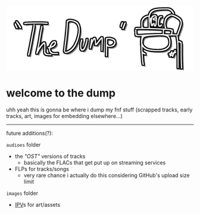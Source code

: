 ![](/images/imbeds/dump_header.PNG)

# welcome to the dump
uhh yeah this is gonna be where i dump my fnf stuff (scrapped tracks, early tracks, art, images for embedding elsewhere...)

---

future additions(?):

`audioes` folder
- the *"OST"* versions of tracks
  - basically the FLACs that get put up on streaming services
- FLPs for tracks/songs
  - very rare chance i actually do this considering GitHub's upload size limit
 
`images` folder
- [IPV](https://fileinfo.com/extension/ipv)s for art/assets
